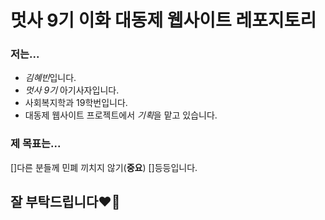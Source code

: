 # 멋사 9기 이화 대동제 웹사이트 레포지토리

### 저는...
- *김혜빈*입니다.
- *멋사 9기* 아기사자입니다.
- 사회복지학과 19학번입니다.
- 대동제 웹사이트 프로젝트에서 *기획*을 맡고 있습니다.

### 제 목표는...
[]다른 분들께 민폐 끼치지 않기(**중요**)
[]등등입니다.

## 잘 부탁드립니다❤️‍🔥
